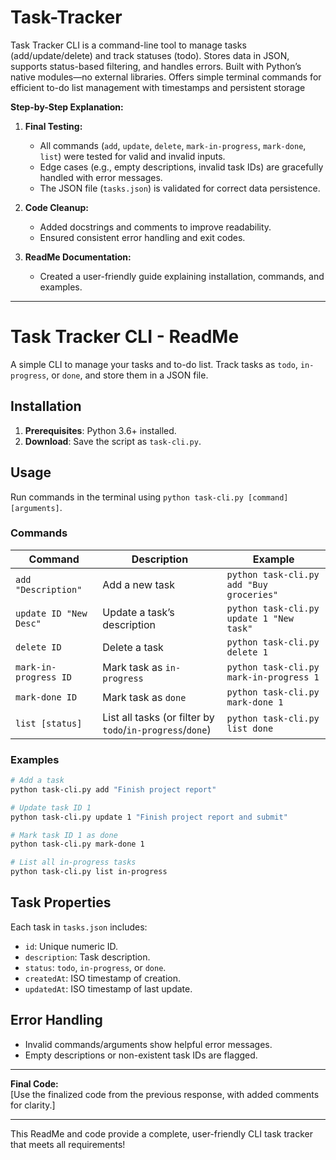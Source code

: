 # Task-Tracker
Task Tracker CLI is a command-line tool to manage tasks (add/update/delete) and track statuses (todo). Stores data in JSON, supports status-based filtering, and handles errors. Built with Python’s native modules—no external libraries. Offers simple terminal commands for efficient to-do list management with timestamps and persistent storage

**Step-by-Step Explanation:**

1. **Final Testing:**
   - All commands (`add`, `update`, `delete`, `mark-in-progress`, `mark-done`, `list`) were tested for valid and invalid inputs.
   - Edge cases (e.g., empty descriptions, invalid task IDs) are gracefully handled with error messages.
   - The JSON file (`tasks.json`) is validated for correct data persistence.

2. **Code Cleanup:**
   - Added docstrings and comments to improve readability.
   - Ensured consistent error handling and exit codes.

3. **ReadMe Documentation:**
   - Created a user-friendly guide explaining installation, commands, and examples.

---

# Task Tracker CLI - ReadMe

A simple CLI to manage your tasks and to-do list. Track tasks as `todo`, `in-progress`, or `done`, and store them in a JSON file.

## Installation

1. **Prerequisites**: Python 3.6+ installed.
2. **Download**: Save the script as `task-cli.py`.

## Usage

Run commands in the terminal using `python task-cli.py [command] [arguments]`.

### Commands

| Command               | Description                                  | Example                                   |
|-----------------------|----------------------------------------------|-------------------------------------------|
| `add "Description"`   | Add a new task                               | `python task-cli.py add "Buy groceries"`  |
| `update ID "New Desc"`| Update a task’s description                 | `python task-cli.py update 1 "New task"`  |
| `delete ID`           | Delete a task                               | `python task-cli.py delete 1`             |
| `mark-in-progress ID` | Mark task as `in-progress`                  | `python task-cli.py mark-in-progress 1`   |
| `mark-done ID`        | Mark task as `done`                         | `python task-cli.py mark-done 1`          |
| `list [status]`       | List all tasks (or filter by `todo`/`in-progress`/`done`) | `python task-cli.py list done` |

### Examples

```bash
# Add a task
python task-cli.py add "Finish project report"

# Update task ID 1
python task-cli.py update 1 "Finish project report and submit"

# Mark task ID 1 as done
python task-cli.py mark-done 1

# List all in-progress tasks
python task-cli.py list in-progress
```

## Task Properties

Each task in `tasks.json` includes:
- `id`: Unique numeric ID.
- `description`: Task description.
- `status`: `todo`, `in-progress`, or `done`.
- `createdAt`: ISO timestamp of creation.
- `updatedAt`: ISO timestamp of last update.

## Error Handling
- Invalid commands/arguments show helpful error messages.
- Empty descriptions or non-existent task IDs are flagged.

---

**Final Code:**  
[Use the finalized code from the previous response, with added comments for clarity.]

---

This ReadMe and code provide a complete, user-friendly CLI task tracker that meets all requirements!
